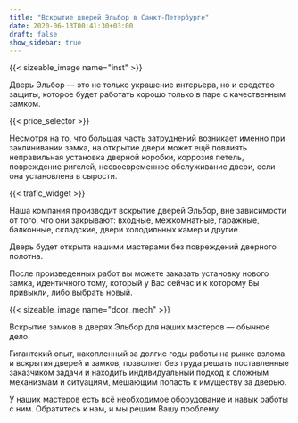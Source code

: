 ```yaml
---
title: "Вскрытие дверей Эльбор в Санкт-Петербурге"
date: 2020-06-13T00:41:30+03:00
draft: false
show_sidebar: true
---
```


{{< sizeable_image name="inst" >}}

Дверь Эльбор — это не только украшение интерьера, но и средство защиты, которое будет работать хорошо только в паре с качественным замком.

{{< price_selector >}}

Несмотря на то, что большая часть затруднений возникает именно при заклинивании замка, на открытие двери может ещё повлиять неправильная установка дверной коробки, коррозия петель, повреждение ригелей, несвоевременное обслуживание двери, если она установлена в сырости.

{{< trafic_widget >}}

Наша компания производит вскрытие дверей Эльбор, вне зависимости от того, что они закрывают: входные, межкомнатные, гаражные, балконные, складские, двери холодильных камер и другие. 

Дверь будет открыта нашими мастерами без повреждений дверного полотна. 

После произведенных работ вы можете заказать установку нового замка, идентичного тому, который у Вас сейчас и к которому Вы привыкли, либо выбрать новый.

{{< sizeable_image name="door_mech" >}}

Вскрытие замков в дверях Эльбор для наших мастеров — обычное дело. 

Гигантский опыт, накопленный за долгие годы работы на рынке взлома и вскрытия дверей и замков, позволяет без труда решать поставленные заказчиком задачи и находить индивидуальный подход к сложным механизмам и ситуациям, мешающим попасть к имуществу за дверью. 

У наших мастеров есть всё необходимое оборудование и навык работы с ним. Обратитесь к нам, и мы решим Вашу проблему.
